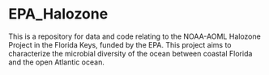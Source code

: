 # EPA_Halozone
This is a repository for data and code relating to the NOAA-AOML Halozone Project in the Florida Keys, funded by the EPA. This project aims to characterize the microbial diversity of the ocean between coastal Florida and the open Atlantic ocean.
